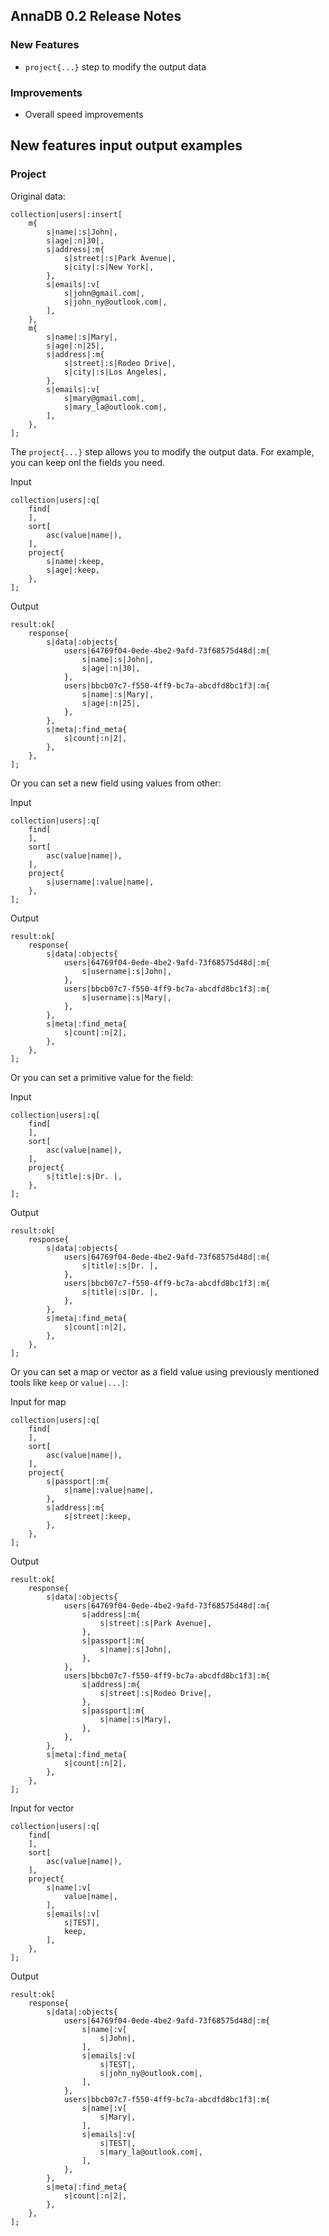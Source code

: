 ## AnnaDB 0.2 Release Notes

### New Features

* `project{...}` step to modify the output data

### Improvements

* Overall speed improvements

## New features input output examples

### Project

Original data:

<pre><code><span class="prefix_primitive">collection</span>|<span class="value_primitive">users</span>|:<span class="prefix_vector">insert</span>[
	<span class="prefix_map">m</span>{
		<span class="prefix_string">s</span>|<span class="value_string">name</span>|:<span class="prefix_string">s</span>|<span class="value_string">John</span>|,
		<span class="prefix_string">s</span>|<span class="value_string">age</span>|:<span class="prefix_number">n</span>|<span class="value_number">30</span>|,
		<span class="prefix_string">s</span>|<span class="value_string">address</span>|:<span class="prefix_map">m</span>{
			<span class="prefix_string">s</span>|<span class="value_string">street</span>|:<span class="prefix_string">s</span>|<span class="value_string">Park Avenue</span>|,
			<span class="prefix_string">s</span>|<span class="value_string">city</span>|:<span class="prefix_string">s</span>|<span class="value_string">New York</span>|,
		},
		<span class="prefix_string">s</span>|<span class="value_string">emails</span>|:<span class="prefix_vector">v</span>[
			<span class="prefix_string">s</span>|<span class="value_string">john@gmail.com</span>|,
			<span class="prefix_string">s</span>|<span class="value_string">john_ny@outlook.com</span>|,
		],
	},
	<span class="prefix_map">m</span>{
		<span class="prefix_string">s</span>|<span class="value_string">name</span>|:<span class="prefix_string">s</span>|<span class="value_string">Mary</span>|,
		<span class="prefix_string">s</span>|<span class="value_string">age</span>|:<span class="prefix_number">n</span>|<span class="value_number">25</span>|,
		<span class="prefix_string">s</span>|<span class="value_string">address</span>|:<span class="prefix_map">m</span>{
			<span class="prefix_string">s</span>|<span class="value_string">street</span>|:<span class="prefix_string">s</span>|<span class="value_string">Rodeo Drive</span>|,
			<span class="prefix_string">s</span>|<span class="value_string">city</span>|:<span class="prefix_string">s</span>|<span class="value_string">Los Angeles</span>|,
		},
		<span class="prefix_string">s</span>|<span class="value_string">emails</span>|:<span class="prefix_vector">v</span>[
			<span class="prefix_string">s</span>|<span class="value_string">mary@gmail.com</span>|,
			<span class="prefix_string">s</span>|<span class="value_string">mary_la@outlook.com</span>|,
		],
	},
];
</code></pre>

The `project{...}` step allows you to modify the output data. For example, you can keep onl the fields you need.

Input

<pre><code><span class="prefix_primitive">collection</span>|<span class="value_primitive">users</span>|:<span class="prefix_vector">q</span>[
	<span class="prefix_vector">find</span>[
	],
	<span class="prefix_vector">sort</span>[
		<span class="prefix_modifier">asc</span>(<span class="prefix_primitive">value</span>|<span class="value_primitive">name</span>|),
	],
	<span class="prefix_map">project</span>{
		<span class="prefix_string">s</span>|<span class="value_string">name</span>|:<span class="prefix_keep">keep</span>,
		<span class="prefix_string">s</span>|<span class="value_string">age</span>|:<span class="prefix_keep">keep</span>,
	},
];
</code></pre>

Output

<pre><code><span class="prefix_primitive">result</span>:<span class="prefix_vector">ok</span>[
	<span class="prefix_map">response</span>{
		<span class="prefix_string">s</span>|<span class="value_string">data</span>|:<span class="prefix_map">objects</span>{
			<span class="prefix_link">users</span>|<span class="value_link">64769f04-0ede-4be2-9afd-73f68575d48d</span>|:<span class="prefix_map">m</span>{
				<span class="prefix_string">s</span>|<span class="value_string">name</span>|:<span class="prefix_string">s</span>|<span class="value_string">John</span>|,
				<span class="prefix_string">s</span>|<span class="value_string">age</span>|:<span class="prefix_number">n</span>|<span class="value_number">30</span>|,
			},
			<span class="prefix_link">users</span>|<span class="value_link">bbcb07c7-f550-4ff9-bc7a-abcdfd8bc1f3</span>|:<span class="prefix_map">m</span>{
				<span class="prefix_string">s</span>|<span class="value_string">name</span>|:<span class="prefix_string">s</span>|<span class="value_string">Mary</span>|,
				<span class="prefix_string">s</span>|<span class="value_string">age</span>|:<span class="prefix_number">n</span>|<span class="value_number">25</span>|,
			},
		},
		<span class="prefix_string">s</span>|<span class="value_string">meta</span>|:<span class="prefix_map">find_meta</span>{
			<span class="prefix_string">s</span>|<span class="value_string">count</span>|:<span class="prefix_number">n</span>|<span class="value_number">2</span>|,
		},
	},
];
</code></pre>

Or you can set a new field using values from other:

Input

<pre><code><span class="prefix_primitive">collection</span>|<span class="value_primitive">users</span>|:<span class="prefix_vector">q</span>[
	<span class="prefix_vector">find</span>[
	],
	<span class="prefix_vector">sort</span>[
		<span class="prefix_modifier">asc</span>(<span class="prefix_primitive">value</span>|<span class="value_primitive">name</span>|),
	],
	<span class="prefix_map">project</span>{
		<span class="prefix_string">s</span>|<span class="value_string">username</span>|:<span class="prefix_primitive">value</span>|<span class="value_primitive">name</span>|,
	},
];
</code></pre>

Output

<pre><code><span class="prefix_primitive">result</span>:<span class="prefix_vector">ok</span>[
	<span class="prefix_map">response</span>{
		<span class="prefix_string">s</span>|<span class="value_string">data</span>|:<span class="prefix_map">objects</span>{
			<span class="prefix_link">users</span>|<span class="value_link">64769f04-0ede-4be2-9afd-73f68575d48d</span>|:<span class="prefix_map">m</span>{
				<span class="prefix_string">s</span>|<span class="value_string">username</span>|:<span class="prefix_string">s</span>|<span class="value_string">John</span>|,
			},
			<span class="prefix_link">users</span>|<span class="value_link">bbcb07c7-f550-4ff9-bc7a-abcdfd8bc1f3</span>|:<span class="prefix_map">m</span>{
				<span class="prefix_string">s</span>|<span class="value_string">username</span>|:<span class="prefix_string">s</span>|<span class="value_string">Mary</span>|,
			},
		},
		<span class="prefix_string">s</span>|<span class="value_string">meta</span>|:<span class="prefix_map">find_meta</span>{
			<span class="prefix_string">s</span>|<span class="value_string">count</span>|:<span class="prefix_number">n</span>|<span class="value_number">2</span>|,
		},
	},
];
</code></pre>

Or you can set a primitive value for the field:

Input

<pre><code><span class="prefix_primitive">collection</span>|<span class="value_primitive">users</span>|:<span class="prefix_vector">q</span>[
	<span class="prefix_vector">find</span>[
	],
	<span class="prefix_vector">sort</span>[
		<span class="prefix_modifier">asc</span>(<span class="prefix_primitive">value</span>|<span class="value_primitive">name</span>|),
	],
	<span class="prefix_map">project</span>{
		<span class="prefix_string">s</span>|<span class="value_string">title</span>|:<span class="prefix_string">s</span>|<span class="value_string">Dr. </span>|,
	},
];
</code></pre>

Output

<pre><code><span class="prefix_primitive">result</span>:<span class="prefix_vector">ok</span>[
	<span class="prefix_map">response</span>{
		<span class="prefix_string">s</span>|<span class="value_string">data</span>|:<span class="prefix_map">objects</span>{
			<span class="prefix_link">users</span>|<span class="value_link">64769f04-0ede-4be2-9afd-73f68575d48d</span>|:<span class="prefix_map">m</span>{
				<span class="prefix_string">s</span>|<span class="value_string">title</span>|:<span class="prefix_string">s</span>|<span class="value_string">Dr. </span>|,
			},
			<span class="prefix_link">users</span>|<span class="value_link">bbcb07c7-f550-4ff9-bc7a-abcdfd8bc1f3</span>|:<span class="prefix_map">m</span>{
				<span class="prefix_string">s</span>|<span class="value_string">title</span>|:<span class="prefix_string">s</span>|<span class="value_string">Dr. </span>|,
			},
		},
		<span class="prefix_string">s</span>|<span class="value_string">meta</span>|:<span class="prefix_map">find_meta</span>{
			<span class="prefix_string">s</span>|<span class="value_string">count</span>|:<span class="prefix_number">n</span>|<span class="value_number">2</span>|,
		},
	},
];
</code></pre>

Or you can set a map or vector as a field value using previously mentioned tools like `keep` or `value|...|`:

Input for map

<pre><code><span class="prefix_primitive">collection</span>|<span class="value_primitive">users</span>|:<span class="prefix_vector">q</span>[
	<span class="prefix_vector">find</span>[
	],
	<span class="prefix_vector">sort</span>[
		<span class="prefix_modifier">asc</span>(<span class="prefix_primitive">value</span>|<span class="value_primitive">name</span>|),
	],
	<span class="prefix_map">project</span>{
		<span class="prefix_string">s</span>|<span class="value_string">passport</span>|:<span class="prefix_map">m</span>{
			<span class="prefix_string">s</span>|<span class="value_string">name</span>|:<span class="prefix_primitive">value</span>|<span class="value_primitive">name</span>|,
		},
		<span class="prefix_string">s</span>|<span class="value_string">address</span>|:<span class="prefix_map">m</span>{
			<span class="prefix_string">s</span>|<span class="value_string">street</span>|:<span class="prefix_keep">keep</span>,
		},
	},
];
</code></pre>

Output

<pre><code><span class="prefix_primitive">result</span>:<span class="prefix_vector">ok</span>[
	<span class="prefix_map">response</span>{
		<span class="prefix_string">s</span>|<span class="value_string">data</span>|:<span class="prefix_map">objects</span>{
			<span class="prefix_link">users</span>|<span class="value_link">64769f04-0ede-4be2-9afd-73f68575d48d</span>|:<span class="prefix_map">m</span>{
				<span class="prefix_string">s</span>|<span class="value_string">address</span>|:<span class="prefix_map">m</span>{
					<span class="prefix_string">s</span>|<span class="value_string">street</span>|:<span class="prefix_string">s</span>|<span class="value_string">Park Avenue</span>|,
				},
				<span class="prefix_string">s</span>|<span class="value_string">passport</span>|:<span class="prefix_map">m</span>{
					<span class="prefix_string">s</span>|<span class="value_string">name</span>|:<span class="prefix_string">s</span>|<span class="value_string">John</span>|,
				},
			},
			<span class="prefix_link">users</span>|<span class="value_link">bbcb07c7-f550-4ff9-bc7a-abcdfd8bc1f3</span>|:<span class="prefix_map">m</span>{
				<span class="prefix_string">s</span>|<span class="value_string">address</span>|:<span class="prefix_map">m</span>{
					<span class="prefix_string">s</span>|<span class="value_string">street</span>|:<span class="prefix_string">s</span>|<span class="value_string">Rodeo Drive</span>|,
				},
				<span class="prefix_string">s</span>|<span class="value_string">passport</span>|:<span class="prefix_map">m</span>{
					<span class="prefix_string">s</span>|<span class="value_string">name</span>|:<span class="prefix_string">s</span>|<span class="value_string">Mary</span>|,
				},
			},
		},
		<span class="prefix_string">s</span>|<span class="value_string">meta</span>|:<span class="prefix_map">find_meta</span>{
			<span class="prefix_string">s</span>|<span class="value_string">count</span>|:<span class="prefix_number">n</span>|<span class="value_number">2</span>|,
		},
	},
];
</code></pre>

Input for vector

<pre><code><span class="prefix_primitive">collection</span>|<span class="value_primitive">users</span>|:<span class="prefix_vector">q</span>[
	<span class="prefix_vector">find</span>[
	],
	<span class="prefix_vector">sort</span>[
		<span class="prefix_modifier">asc</span>(<span class="prefix_primitive">value</span>|<span class="value_primitive">name</span>|),
	],
	<span class="prefix_map">project</span>{
		<span class="prefix_string">s</span>|<span class="value_string">name</span>|:<span class="prefix_vector">v</span>[
			<span class="prefix_primitive">value</span>|<span class="value_primitive">name</span>|,
		],
		<span class="prefix_string">s</span>|<span class="value_string">emails</span>|:<span class="prefix_vector">v</span>[
			<span class="prefix_string">s</span>|<span class="value_string">TEST</span>|,
			<span class="prefix_keep">keep</span>,
		],
	},
];
</code></pre>

Output

<pre><code><span class="prefix_primitive">result</span>:<span class="prefix_vector">ok</span>[
	<span class="prefix_map">response</span>{
		<span class="prefix_string">s</span>|<span class="value_string">data</span>|:<span class="prefix_map">objects</span>{
			<span class="prefix_link">users</span>|<span class="value_link">64769f04-0ede-4be2-9afd-73f68575d48d</span>|:<span class="prefix_map">m</span>{
				<span class="prefix_string">s</span>|<span class="value_string">name</span>|:<span class="prefix_vector">v</span>[
					<span class="prefix_string">s</span>|<span class="value_string">John</span>|,
				],
				<span class="prefix_string">s</span>|<span class="value_string">emails</span>|:<span class="prefix_vector">v</span>[
					<span class="prefix_string">s</span>|<span class="value_string">TEST</span>|,
					<span class="prefix_string">s</span>|<span class="value_string">john_ny@outlook.com</span>|,
				],
			},
			<span class="prefix_link">users</span>|<span class="value_link">bbcb07c7-f550-4ff9-bc7a-abcdfd8bc1f3</span>|:<span class="prefix_map">m</span>{
				<span class="prefix_string">s</span>|<span class="value_string">name</span>|:<span class="prefix_vector">v</span>[
					<span class="prefix_string">s</span>|<span class="value_string">Mary</span>|,
				],
				<span class="prefix_string">s</span>|<span class="value_string">emails</span>|:<span class="prefix_vector">v</span>[
					<span class="prefix_string">s</span>|<span class="value_string">TEST</span>|,
					<span class="prefix_string">s</span>|<span class="value_string">mary_la@outlook.com</span>|,
				],
			},
		},
		<span class="prefix_string">s</span>|<span class="value_string">meta</span>|:<span class="prefix_map">find_meta</span>{
			<span class="prefix_string">s</span>|<span class="value_string">count</span>|:<span class="prefix_number">n</span>|<span class="value_number">2</span>|,
		},
	},
];
</code></pre>